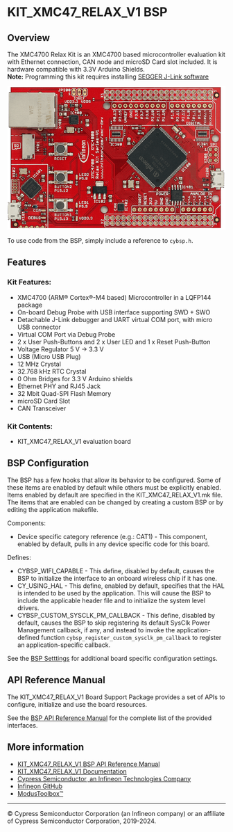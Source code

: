 # KIT_XMC47_RELAX_V1 BSP

## Overview

The XMC4700 Relax Kit is an XMC4700 based microcontroller evaluation kit with Ethernet connection, CAN node and microSD Card slot included. It is hardware compatible with 3.3V Arduino Shields.     
**Note:**
Programming this kit requires installing 
[SEGGER J-Link software](https://www.segger.com/downloads/jlink/#J-LinkSoftwareAndDocumentationPack)

![](docs/html/board.png)

To use code from the BSP, simply include a reference to `cybsp.h`.

## Features

### Kit Features:

* XMC4700 (ARM® Cortex®-M4 based) Microcontroller in a LQFP144 package
* On-board Debug Probe with USB interface supporting SWD + SWO
* Detachable J-Link debugger and UART virtual COM port, with micro USB connector
* Virtual COM Port via Debug Probe
* 2 x User Push-Buttons and 2 x User LED and 1 x Reset Push-Button
* Voltage Regulator 5 V -> 3.3 V
* USB (Micro USB Plug)
* 12 MHz Crystal
* 32.768 kHz RTC Crystal
* 0 Ohm Bridges for 3.3 V Arduino shields
* Ethernet PHY and RJ45 Jack
* 32 Mbit Quad-SPI Flash Memory
* microSD Card Slot
* CAN Transceiver

### Kit Contents:

* KIT_XMC47_RELAX_V1 evaluation board

## BSP Configuration

The BSP has a few hooks that allow its behavior to be configured. Some of these items are enabled by default while others must be explicitly enabled. Items enabled by default are specified in the KIT_XMC47_RELAX_V1.mk file. The items that are enabled can be changed by creating a custom BSP or by editing the application makefile.

Components:
* Device specific category reference (e.g.: CAT1) - This component, enabled by default, pulls in any device specific code for this board.

Defines:
* CYBSP_WIFI_CAPABLE - This define, disabled by default, causes the BSP to initialize the interface to an onboard wireless chip if it has one.
* CY_USING_HAL - This define, enabled by default, specifies that the HAL is intended to be used by the application. This will cause the BSP to include the applicable header file and to initialize the system level drivers.
* CYBSP_CUSTOM_SYSCLK_PM_CALLBACK - This define, disabled by default, causes the BSP to skip registering its default SysClk Power Management callback, if any, and instead to invoke the application-defined function `cybsp_register_custom_sysclk_pm_callback` to register an application-specific callback.



See the [BSP Setttings][settings] for additional board specific configuration settings.

## API Reference Manual

The KIT_XMC47_RELAX_V1 Board Support Package provides a set of APIs to configure, initialize and use the board resources.

See the [BSP API Reference Manual][api] for the complete list of the provided interfaces.

## More information
* [KIT_XMC47_RELAX_V1 BSP API Reference Manual][api]
* [KIT_XMC47_RELAX_V1 Documentation](https://www.infineon.com/cms/en/product/evaluation-boards/kit_xmc47_relax_v1/)
* [Cypress Semiconductor, an Infineon Technologies Company](http://www.cypress.com)
* [Infineon GitHub](https://github.com/infineon)
* [ModusToolbox™](https://www.cypress.com/products/modustoolbox-software-environment)

[api]: https://infineon.github.io/TARGET_KIT_XMC47_RELAX_V1/html/modules.html
[settings]: https://infineon.github.io/TARGET_KIT_XMC47_RELAX_V1/html/md_bsp_settings.html

---
© Cypress Semiconductor Corporation (an Infineon company) or an affiliate of Cypress Semiconductor Corporation, 2019-2024.